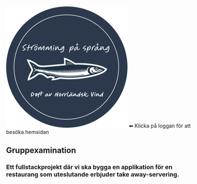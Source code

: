[![Herring](./takeaway-frontend/takeAwayApp/public/img/rundLogga.svg)](http://herringbucket.s3-website.eu-north-1.amazonaws.com)
⬅ Klicka på loggan för att besöka hemsidan

## Gruppexamination

### Ett fullstackprojekt där vi ska bygga en applikation för en restaurang som uteslutande erbjuder take away-servering.
